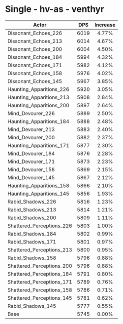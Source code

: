 # Single - hv-as - venthyr
| Actor | DPS | Increase |
|---|:---:|:---:|
|Dissonant_Echoes_226|6019|4.77%|
|Dissonant_Echoes_213|6014|4.67%|
|Dissonant_Echoes_200|6004|4.50%|
|Dissonant_Echoes_184|5994|4.32%|
|Dissonant_Echoes_171|5982|4.12%|
|Dissonant_Echoes_158|5976|4.02%|
|Dissonant_Echoes_145|5967|3.85%|
|Haunting_Apparitions_226|5920|3.05%|
|Haunting_Apparitions_213|5908|2.84%|
|Haunting_Apparitions_200|5897|2.64%|
|Mind_Devourer_226|5889|2.50%|
|Haunting_Apparitions_184|5888|2.48%|
|Mind_Devourer_213|5883|2.40%|
|Mind_Devourer_200|5882|2.37%|
|Haunting_Apparitions_171|5877|2.30%|
|Mind_Devourer_184|5876|2.28%|
|Mind_Devourer_171|5873|2.23%|
|Mind_Devourer_158|5869|2.15%|
|Mind_Devourer_145|5867|2.12%|
|Haunting_Apparitions_158|5866|2.10%|
|Haunting_Apparitions_145|5856|1.93%|
|Rabid_Shadows_226|5816|1.23%|
|Rabid_Shadows_213|5814|1.21%|
|Rabid_Shadows_200|5809|1.11%|
|Shattered_Perceptions_226|5803|1.00%|
|Rabid_Shadows_184|5802|0.99%|
|Rabid_Shadows_171|5801|0.97%|
|Shattered_Perceptions_213|5800|0.95%|
|Rabid_Shadows_158|5796|0.88%|
|Shattered_Perceptions_200|5796|0.88%|
|Shattered_Perceptions_184|5791|0.80%|
|Shattered_Perceptions_171|5789|0.76%|
|Shattered_Perceptions_158|5786|0.71%|
|Shattered_Perceptions_145|5781|0.62%|
|Rabid_Shadows_145|5777|0.55%|
|Base|5745|0.00%|
